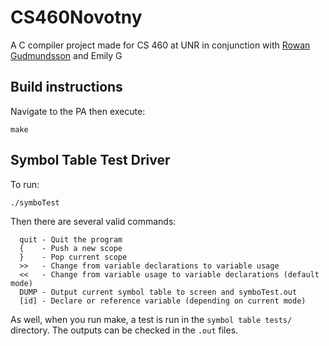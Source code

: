 # CS460Novotny

A C compiler project made for CS 460 at UNR in conjunction with [Rowan Gudmundsson](https://github.com/Rowan-Gudmundsson/) and Emily G

## Build instructions
Navigate to the PA then execute:
```shell
make
```
## Symbol Table Test Driver
To run:
```shell
./symboTest
```

Then there are several valid commands:
```
  quit - Quit the program
  {    - Push a new scope
  }    - Pop current scope
  >>   - Change from variable declarations to variable usage
  <<   - Change from variable usage to variable declarations (default mode)
  DUMP - Output current symbol table to screen and symboTest.out
  [id] - Declare or reference variable (depending on current mode)
```

As well, when you run make, a test is run in the `symbol table tests/` directory. The outputs can be checked in the `.out` files.


